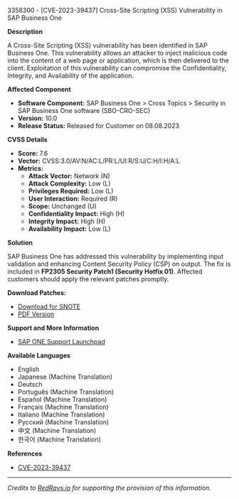 3358300 - [CVE-2023-39437] Cross-Site Scripting (XSS) Vulnerability in SAP Business One

**Description**
  
A Cross-Site Scripting (XSS) vulnerability has been identified in SAP Business One. This vulnerability allows an attacker to inject malicious code into the content of a web page or application, which is then delivered to the client. Exploitation of this vulnerability can compromise the Confidentiality, Integrity, and Availability of the application.

**Affected Component**
- **Software Component:** SAP Business One > Cross Topics > Security in SAP Business One software (SBO-CRO-SEC)
- **Version:** 10.0
- **Release Status:** Released for Customer on 08.08.2023

**CVSS Details**
- **Score:** 7.6
- **Vector:** CVSS:3.0/AV:N/AC:L/PR:L/UI:R/S:U/C:H/I:H/A:L
- **Metrics:**
  - **Attack Vector:** Network (N)
  - **Attack Complexity:** Low (L)
  - **Privileges Required:** Low (L)
  - **User Interaction:** Required (R)
  - **Scope:** Unchanged (U)
  - **Confidentiality Impact:** High (H)
  - **Integrity Impact:** High (H)
  - **Availability Impact:** Low (L)

**Solution**

SAP Business One has addressed this vulnerability by implementing input validation and enhancing Content Security Policy (CSP) on output. The fix is included in **FP2305 Security Patch1 (Security Hotfix 01)**. Affected customers should apply the relevant patches promptly.

**Download Patches:**
- [Download for SNOTE](https://notesdownloads.sap.com/note/0040000000949732023)
- [PDF Version](https://me.sap.com/sap/support/sfm/notes/print/0003358300?language=en-US&token=A627819C2FCD6547B5D79E724C7119BF)

**Support and More Information**
- [SAP ONE Support Launchpad](https://me.sap.com/#/softwarecenter)

**Available Languages**
- English
- Japanese (Machine Translation)
- Deutsch
- Português (Machine Translation)
- Español (Machine Translation)
- Français (Machine Translation)
- Italiano (Machine Translation)
- Русский (Machine Translation)
- 中文 (Machine Translation)
- 한국어 (Machine Translation)

**References**
- [CVE-2023-39437](https://www.cve.org/CVERecord?id=CVE-2023-39437)

---

*Credits to [RedRays.io](https://redrays.io) for supporting the provision of this information.*